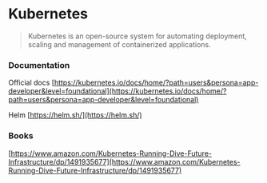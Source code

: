 # Kubernetes

> Kubernetes is an open-source system for automating deployment, scaling and management of containerized applications.

### Documentation

Official docs [https://kubernetes.io/docs/home/?path=users&persona=app-developer&level=foundational](https://kubernetes.io/docs/home/?path=users&persona=app-developer&level=foundational)

Helm [https://helm.sh/](https://helm.sh/)

### Books

[https://www.amazon.com/Kubernetes-Running-Dive-Future-Infrastructure/dp/1491935677](https://www.amazon.com/Kubernetes-Running-Dive-Future-Infrastructure/dp/1491935677)

####  <a id="kubernetes-docs-concepts-overview-what-is-kubernetes-is-an-open-source-system-for-automating-deployment-scaling-and-management-of-containerized-applications"></a>



